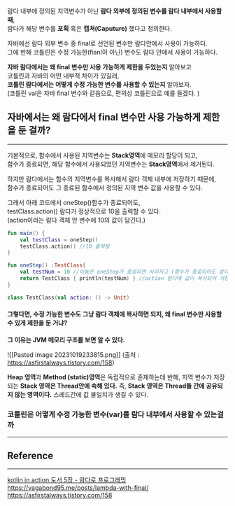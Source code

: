 람다 내부에 정의된 지역변수가 아닌 **람다 외부에 정의된 변수를 람다 내부에서 사용할 때**,   
람다가 해당 변수를 **포획** 혹은 **캡쳐(Caputure)** 했다고 정의한다.  

자바에선 람다 외부 변수 중 final로 선언된 변수만 람다안에서 사용이 가능하다.   
그에 반해 코틀린은 수정 가능한(fianl이 아닌) 변수도 람다 안에서 사용이 가능하다.   

**자바 람다에서는 왜 final 변수만 사용 가능하게 제한을 두었는지** 알아보고    
코틀린과 자바의 어떤 내부적 차이가 있길래,   
**코틀린 람다에서는 어떻게 수정 가능한 변수를 사용할 수 있는지** 알아보자.  
(코틀린 val은 자바 final 변수와 같음으로, 편의상 코틀린으로 예를 들겠다. )

## 자바에서는 왜 람다에서 final 변수만 사용 가능하게 제한을 둔 걸까?
***
기본적으로, 함수에서 사용된 지역변수는 **Stack영역**에 메모리 할당이 되고,  
함수가 종료되면, 해당 함수에서 사용되었던 지역변수는 **Stack영역**에서 제거된다.  

하지만 람다에서는 함수의 지역변수를 복사해서 람다 객체 내부에 저장하기 때문에,   
함수가 종료되어도 그 종료된 함수에서 정의된 지역 변수 값을 사용할 수 있다.  

그래서 아래 코드에서 oneStep()함수가 종료되어도,   
testClass.action() 람다가 정상적으로 10을 출력할 수 있다.  
(action이라는 람다 객체 안 변수에 10의 값이 담긴다.)  

```kotlin
fun main() {
    val testClass = oneStep()
    testClass.action() //10 출력됨
}

fun oneStep() :TestClass{
    val testNum = 10 //이놈은 oneStep가 종료되면 사라지고 (함수가 종료되어도 살아 남는게 아님)
    return TestClass { println(testNum) } //action 람다에 값이 복사되어 저장된다.
}

class TestClass(val action: () -> Unit)
```
#### 그렇다면, 수정 가능한 변수도 그냥 람다 객체에 복사하면 되지, 왜 final 변수만 사용할 수 있게 제한을 둔 거냐?

**그 이유는 JVM 메모리 구조를 보면 알 수 있다.**  

![[Pasted image 20231019233815.png]]
(출처 : https://asfirstalways.tistory.com/158)

**Heap 영역**과 **Method (static)영역**은 독립적으로 존재하는데 반해, 지역 변수가 저장되는 **Stack 영역은 Thread안에 속해 있다.**
즉, **Stack 영역은 Thread들 간에 공유되지 않는 영역이다.**
스레드간에 값 불일치가 생길 수 있다.



### 코틀린은 어떻게 수정 가능한 변수(var)를  람다 내부에서 사용할 수 있는걸까
***



## Reference
***
[kotlin in action 도서 5장 - 람다로 프로그래밍 ](https://www.yes24.com/Product/Goods/55148593)  
https://vagabond95.me/posts/lambda-with-final/   
https://asfirstalways.tistory.com/158  